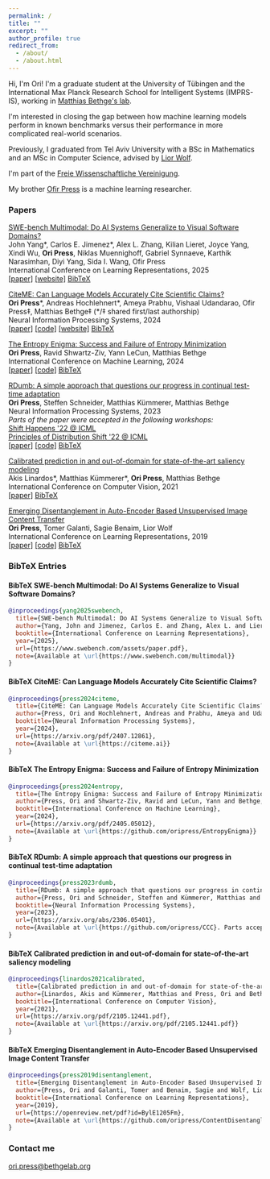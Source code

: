 ```yaml
---
permalink: /
title: ""
excerpt: ""
author_profile: true
redirect_from: 
  - /about/
  - /about.html
---
```


Hi, I'm Ori! I'm a graduate student at the University of Tübingen and the International Max Planck Research School for Intelligent Systems (IMPRS-IS), working in [Matthias Bethge's lab](https://bethgelab.org). 

I'm interested in closing the gap between how machine learning models perform in known benchmarks versus their performance in more complicated real-world scenarios.

Previously, I graduated from Tel Aviv University with a BSc in Mathematics and an MSc in Computer Science, advised by [Lior Wolf](https://www.cs.tau.ac.il/~wolf/).

I'm part of the [Freie Wissenschaftliche Vereinigung](https://de.wikipedia.org/wiki/Freie_Wissenschaftliche_Vereinigung).

My brother [Ofir Press](https://ofir.io/) is a machine learning researcher.

### Papers

<u>SWE-bench Multimodal: Do AI Systems Generalize to Visual Software Domains?</u>  
John Yang\*, Carlos E. Jimenez\*, Alex L. Zhang, Kilian Lieret, Joyce Yang, Xindi Wu, **Ori Press**, Niklas Muennighoff, Gabriel Synnaeve, Karthik Narasimhan, Diyi Yang, Sida I. Wang, Ofir Press  
International Conference on Learning Representations, 2025  
[[paper]](https://www.swebench.com/assets/paper.pdf) [[website]](https://www.swebench.com/multimodal) [BibTeX](#bibtex-swebench-multimodal)

<u>CiteME: Can Language Models Accurately Cite Scientific Claims?</u>  
**Ori Press**\*, Andreas Hochlehnert*, Ameya Prabhu, Vishaal Udandarao, Ofir Press‡, Matthias Bethge‡ (\*/‡ shared first/last authorship)  
Neural Information Processing Systems, 2024  
[[paper]](https://arxiv.org/pdf/2407.12861) [[code]](https://github.com/bethgelab/CiteME/) [[website]](https://citeme.ai) [BibTeX](#bibtex-citeme)

<u>The Entropy Enigma: Success and Failure of Entropy Minimization</u>  
**Ori Press**, Ravid Shwartz-Ziv, Yann LeCun, Matthias Bethge  
International Conference on Machine Learning, 2024  
[[paper]](https://arxiv.org/pdf/2405.05012) [[code]](https://github.com/oripress/EntropyEnigma) [BibTeX](#bibtex-entropy-enigma)

<u>RDumb: A simple approach that questions our progress in continual test-time adaptation</u>  
**Ori Press**, Steffen Schneider, Matthias Kümmerer, Matthias Bethge  
Neural Information Processing Systems, 2023  
*Parts of the paper were accepted in the following workshops:*  
[Shift Happens '22 @ ICML](https://shift-happens-benchmark.github.io/papers.html)  
[Principles of Distribution Shift '22 @ ICML](https://sites.google.com/view/icml-2022-pods/accepted-papers)  
[[paper]](https://arxiv.org/abs/2306.05401) [[code]](https://github.com/oripress/CCC) [BibTeX](#bibtex-rdumb)

<u>Calibrated prediction in and out-of-domain for state-of-the-art saliency modeling</u>  
Akis Linardos\*, Matthias Kümmerer\*, **Ori Press**, Matthias Bethge  
International Conference on Computer Vision, 2021  
[[paper]](https://arxiv.org/pdf/2105.12441.pdf) [BibTeX](#bibtex-calibrated-prediction)

<u>Emerging Disentanglement in Auto-Encoder Based Unsupervised Image Content Transfer</u>  
**Ori Press**, Tomer Galanti, Sagie Benaim, Lior Wolf  
International Conference on Learning Representations, 2019  
[[paper]](https://openreview.net/pdf?id=BylE1205Fm) [[code]](https://github.com/oripress/ContentDisentanglement) [BibTeX](#bibtex-emerging-disentanglement)

### BibTeX Entries

#### BibTeX SWE-bench Multimodal: Do AI Systems Generalize to Visual Software Domains?
~~~bibtex
@inproceedings{yang2025swebench,
  title={SWE-bench Multimodal: Do AI Systems Generalize to Visual Software Domains?},
  author={Yang, John and Jimenez, Carlos E. and Zhang, Alex L. and Lieret, Kilian and Yang, Joyce and Wu, Xindi and Press, Ori and Muennighoff, Niklas and Synnaeve, Gabriel and Narasimhan, Karthik and Yang, Diyi and Wang, Sida I. and Press, Ofir},
  booktitle={International Conference on Learning Representations},
  year={2025},
  url={https://www.swebench.com/assets/paper.pdf},
  note={Available at \url{https://www.swebench.com/multimodal}}
}
~~~

#### BibTeX CiteME: Can Language Models Accurately Cite Scientific Claims?
~~~bibtex
@inproceedings{press2024citeme,
  title={CiteME: Can Language Models Accurately Cite Scientific Claims?},
  author={Press, Ori and Hochlehnert, Andreas and Prabhu, Ameya and Udandarao, Vishaal and Press, Ofir and Bethge, Matthias},
  booktitle={Neural Information Processing Systems},
  year={2024},
  url={https://arxiv.org/pdf/2407.12861},
  note={Available at \url{https://citeme.ai}}
}
~~~

#### BibTeX The Entropy Enigma: Success and Failure of Entropy Minimization
~~~bibtex
@inproceedings{press2024entropy,
  title={The Entropy Enigma: Success and Failure of Entropy Minimization},
  author={Press, Ori and Shwartz-Ziv, Ravid and LeCun, Yann and Bethge, Matthias},
  booktitle={International Conference on Machine Learning},
  year={2024},
  url={https://arxiv.org/pdf/2405.05012},
  note={Available at \url{https://github.com/oripress/EntropyEnigma}}
}
~~~

#### BibTeX RDumb: A simple approach that questions our progress in continual test-time adaptation
~~~bibtex
@inproceedings{press2023rdumb,
  title={RDumb: A simple approach that questions our progress in continual test-time adaptation},
  author={Press, Ori and Schneider, Steffen and Kümmerer, Matthias and Bethge, Matthias},
  booktitle={Neural Information Processing Systems},
  year={2023},
  url={https://arxiv.org/abs/2306.05401},
  note={Available at \url{https://github.com/oripress/CCC}. Parts accepted at Shift Happens '22 @ ICML and Principles of Distribution Shift '22 @ ICML}
}
~~~

#### BibTeX Calibrated prediction in and out-of-domain for state-of-the-art saliency modeling
~~~bibtex
@inproceedings{linardos2021calibrated,
  title={Calibrated prediction in and out-of-domain for state-of-the-art saliency modeling},
  author={Linardos, Akis and Kümmerer, Matthias and Press, Ori and Bethge, Matthias},
  booktitle={International Conference on Computer Vision},
  year={2021},
  url={https://arxiv.org/pdf/2105.12441.pdf},
  note={Available at \url{https://arxiv.org/pdf/2105.12441.pdf}}
}
~~~

#### BibTeX Emerging Disentanglement in Auto-Encoder Based Unsupervised Image Content Transfer
~~~bibtex
@inproceedings{press2019disentanglement,
  title={Emerging Disentanglement in Auto-Encoder Based Unsupervised Image Content Transfer},
  author={Press, Ori and Galanti, Tomer and Benaim, Sagie and Wolf, Lior},
  booktitle={International Conference on Learning Representations},
  year={2019},
  url={https://openreview.net/pdf?id=BylE1205Fm},
  note={Available at \url{https://github.com/oripress/ContentDisentanglement}}
}
~~~

### Contact me

[ori.press@bethgelab.org](mailto:ori.press@bethgelab.org)
